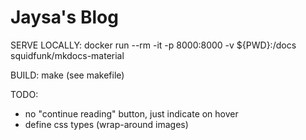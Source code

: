 # Jaysa's Blog
SERVE LOCALLY:
docker run --rm -it -p 8000:8000 -v ${PWD}:/docs squidfunk/mkdocs-material

BUILD:
make (see makefile)

TODO:
- no "continue reading" button, just indicate on hover
- define css types (wrap-around images)
